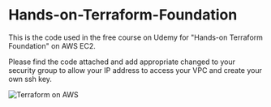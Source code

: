 # Hands-on-Terraform-Foundation
This is the code used in the free course on Udemy for "Hands-on Terraform Foundation" on AWS EC2.

Please find the code attached and add appropriate changed to your security group to allow your IP address to access your VPC and create your own ssh key.

![Terraform on AWS](https://k21academy.com/wp-content/uploads/2023/10/Terraform-with-AWS-1024x538.webp)


